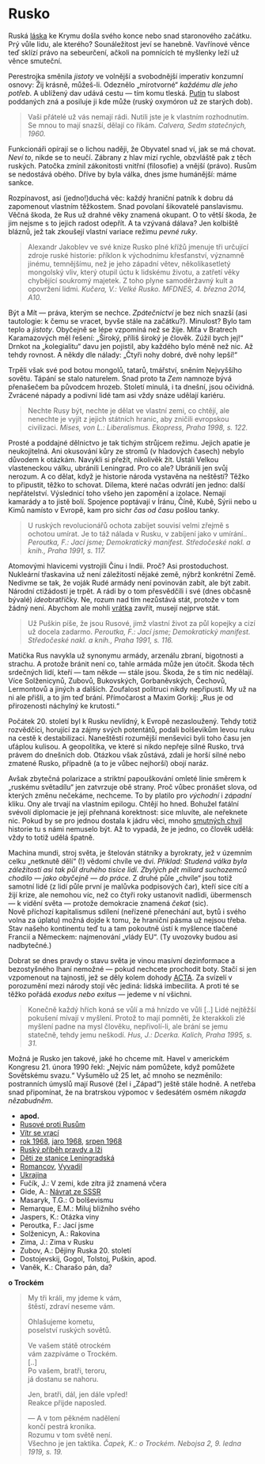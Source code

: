 Rusko
=====

Ruská [láska](http://www.divadlonavinohradech.com/divadelni-hra/Laska-na-Krymu)
ke Krymu došla svého konce
nebo snad staronového začátku.
Prý vůle lidu, ale kterého? Sounáležitost
jeví se hanebně. Vavřínové věnce teď sklízí
právo na sebeurčení, ačkoli na pomnících té
myšlenky leží už věnce smuteční.

Perestrojka směnila *jistoty* ve volnější
a svobodnější imperativ konzumní osnovy:
Žij krásně, můžeš-li. Odeznělo „mírotvorné“
*každému dle jeho potřeb*.
A ublížený dav udává cestu — tím komu tleská.
[Putin](http://youtu.be/sUNslUmQNiw) tu slabost poddaných zná a posiluje ji kde může
(ruský oxymóron už ze starých dob).

> Vaši přátelé už vás nemají rádi. Nutili jste je
> k vlastním rozhodnutím. Se mnou to mají snazší,
> dělají co říkám.
> *Calvera, Sedm statečných, 1960.*

Funkcionáři opírají se o lichou naději, že Obyvatel
snad ví, jak se má chovat. *Neví to*, nikde se to neučí. 
Zábrany z hlav mizí rychle, obzvláště pak z těch ruských.
Patočka zmínil zákonitosti vnitřní (filosofie)
a vnější (právo). Rusům se nedostává obého.
Dříve by byla válka, dnes jsme humánější: máme sankce.

Rozpínavost, asi (jedno!)duchá věc:
každý hraniční patník k dobru dá zapomenout
vlastním těžkostem.
Snad povolaní šikovatelé panslavismu.
Věčná škoda, že Rus už drahné věky znamená okupant.
O to větší škoda, že jim nejsme s to
jejich radost odepřít.
A ta vzývaná dálava? Jen kolbiště bláznů, jež tak
zkoušejí vlastní variace režimu *pevné ruky*.

> Alexandr Jakoblev ve své knize Rusko plné
> křížů jmenuje tři určující zdroje ruské historie:
> příklon k východnímu křesťanství, významně jinému,
> temnějšímu, než je jeho západní větev, několikasetletý
> mongolský vliv, který otupil úctu k lidskému životu,
> a zatřetí věky chybějící soukromý majetek. Z toho
> plyne samoděržavný kult a opovržení lidmi.
> *Kučera, V.: Velké Rusko. MFDNES, 4. března 2014, A10.*

Být a Mít — práva, kterým se nechce.
*Zpátečnictví* je bez nich snazší
(asi tautologie: k čemu se vracet,
byvše stále na začátku?).
Minulost? Bylo tam teplo a *jistoty*.
Obyčejně se lépe vzpomíná než se žije.
Míťa v Bratrech Karamazových měl řešení:
„Široký, příliš široký je člověk. Zúžil bych jej!“
Drnkot na „kolegialitu“ davu jen
pojistil, aby každého bylo méně než nic.
Až tehdy rovnost. A někdy dle nálady:
„Čtyři nohy dobré, dvě nohy lepší!“

Trpěli však své pod botou mongolů,
tatarů, tmářství, sněním Nejvyššího sovětu. Tápání se stalo
naturelem. Snad proto ta *Zem* namnoze bývá
přenašečem ba původcem hrozeb. Století minulá,
i ta dnešní, jsou očividná. Zvrácené nápady
a podivní lidé tam asi vždy snáze udělají kariéru.

> Nechte Rusy být, nechte je dělat ve vlastní zemi,
> co chtějí, ale nenechte je vyjít z jejich státních
> hranic, aby zničili evropskou civilizaci.
> *Mises, von L.: Liberalismus. Ekopress, Praha 1998, s. 122.*

Prosté a poddajné dělnictvo je tak tichým strůjcem
režimu. Jejich apatie je neukojitelná. Ani okusování kůry
ze stromů (v hladových časech) nebylo důvodem k otázkám.
Navykli si přežít, nikolivěk žít.
Ustáli Velkou vlasteneckou válku, ubránili Leningrad.
Pro co ale? Ubránili jen svůj nerozum. A co dělat,
když je historie národa vystavěna na neštěstí?
Těžko to připustit, těžko to schovat.
Dilema, které načas odvrátí jen jedno: další
nepřátelství. Výslednicí toho všeho jen zapomění a izolace.
Nemají kamarády a to jistě bolí. Spojence poptávají
v Íránu, Číně, Kubě, Sýrii nebo u Kimů namísto
v Evropě, kam pro sichr *čas od času* pošlou tanky.

> U ruských revolucionářů ochota zabíjet souvisí velmi
> zřejmě s ochotou umírat. Je to táž nálada v Rusku,
> v zabíjení jako v umírání..
> *Peroutka, F.: Jací jsme; Demokratický manifest. Středočeské nakl. a knih., Praha 1991, s. 117.*

Atomovými hlavicemi vystrojili Čínu i Indii.
Proč? Asi prostoduchost. Nukleární třaskavina
už není záležitostí nějaké země, nýbrž
konkrétní Země. Nedivme se tak, že voják Rudé
armády není povinován zabít, ale být zabit.
Národní ctižádostí je trpět. A rádi by o tom
přesvědčili i své (dnes občasně bývalé) *ideo*bratříčky.
Ne, rozum nad tím nezůstává
stát, protože v tom žádný není.
Abychom ale mohli [vrátka](https://www.google.cz/search?q=karel+kryl) zavřít,
musejí nejprve stát.

> Už Puškin píše, že jsou Rusové, jimž vlastní
> život za půl kopejky a cizí už docela zadarmo.
> *Peroutka, F.: Jací jsme; Demokratický manifest. Středočeské nakl. a knih., Praha 1991, s. 116.*

Matička Rus navykla už synonymu armády,
arzenálu zbraní, bigotnosti a strachu. A protože
bránit není co, tahle armáda může jen útočit.
Škoda těch srdečných lidí, kteří — tam někde —
stále jsou. Škoda, že s tím nic nedělají.
Více Solženicynů, Zubovů, Bukovských,
Gorbaněvských, Čechovů, Lermontovů a jiných a dalších.
Zoufalost politruci nikdy nepřipustí.
My už na ni ale přišli, a to jim teď brání.
Přímočarost a Maxim Gorkij: „Rus je od přirozenosti náchylný ke krutosti.“

Počátek 20. století byl k Rusku nevlídný,
k Evropě nezasloužený. Tehdy totiž rozvědčíci,
horující za zájmy svých potentátů, podali bolševikům
levou ruku na cestě k destabilizaci. Naneštěstí
rozumější menševici byli toho času jen uťáplou
kulisou. A geopolitika, ve které si nikdo nepřeje
silné Rusko, trvá právem do dnešních dob. Otázkou
však zůstává, zdali je horší silné nebo zmatené
Rusko, případně (a to je vůbec nejhorší) obojí naráz.

Avšak zbytečná polarizace a striktní papouškování
omleté linie směrem k „ruskému světadílu“ jen
zatvrzuje obě strany. Proč vůbec pronášet slova,
od kterých změnu nečekáme, nechceme.
To by platilo pro *východní* i *západní* kliku.
Ony ale trvají na vlastním epilogu. Chtějí ho hned.
Bohužel fatální svévolí diplomacie je
její přehnaná korektnost: sice mluvíte,
ale neřeknete nic. Pokud by se pro jednou
dostala k jádru věci, mnoho [smutných chvil](http://www.ceskatelevize.cz/porady/10488437622-americke-stoleti-ocima-olivera-stonea/213382555990003-atomova-bomba/)
historie tu s námi nemuselo být.
Až to vypadá, že je jedno, co člověk udělá:
vždy to totiž udělá špatně.

Machina mundi, stroj světa, je štelován
státníky a byrokraty, jež v územním celku
„netknutě dělí“ (!) vědomí chvíle ve dví. *Příklad: Studená válka byla záležitostí
asi tak půl druhého tisíce lidí. Zbylých pět miliard suchozemců chodilo — jako obyčejně — do práce.*
Z druhé půle „chvíle“ jsou totiž samotní lidé (z lidí půle první je malůvka podpisových čar),
kteří sice cítí a žijí krize, ale nemohou víc,
než co čtyři roky ustanovit nadlidi,
übermensch — k vidění světa — protože demokracie
znamená *čekat* (sic).  
Nově příchozí kapitalismus sdílení (neřízené přenechání
aut, bytů i svého volna za úplatu) možná dojde k tomu,
že hraniční pásma už nejsou třeba. Stav našeho kontinentu teď
tu a tam pokoutně ústí k myšlence tlačené Francií a Německem: najmenování „vlády EU“.
(Ty uvozovky budou asi nadbytečné.)

Dobrat se dnes pravdy o stavu světa je vinou
masívní dezinformace a bezostyšného lhaní
nemožné — pokud nechcete prochodit boty.
Stačí si jen vzpomenout na tajnosti,
jež se děly kolem dohody [ACTA](http://www.vlada.cz/cz/media-centrum/aktualne/vlada-pozastavuje-ratifikaci-dohody-acta-92694/).
Za svízelí v porozumění mezi národy stojí
věc jediná: lidská imbecilita. A proti té se
těžko pořádá *exodus nebo exitus*
— jedeme v ní všichni. 

> Konečně každý hřích koná se vůlí a má hnízdo
> ve vůli [..] Lidé nejtěžší pokušení mívají v myšlení.
> Protož to mají pomněti, že kterakkoli zlé myšlení
> padne na mysl člověku, nepřivolí-li, ale brání se
> jemu statečně, tehdy jemu neškodí.
> *Hus, J.: Dcerka. Kalich, Praha 1995, s. 31.*

Možná je Rusko jen takové, jaké ho chceme mít.
Havel v americkém Kongresu 21. února 1990 řekl:
„Nejvíc nám pomůžete, když pomůžete Sovětskému svazu.“
Vyšumělo už 25 let, ač mnoho se nezměnilo:
postranních úmyslů mají Rusové (žel i „Západ“)
ještě stále hodně. A netřeba snad připomínat,
že na bratrskou výpomoc v šedesátém osmém
*nikagda nězabudněm*.


* __apod.__
* [Rusové proti Rusům](http://www.rozhlas.cz/zpravy/data/_zprava/rusove-proti-rusum-zeme-v-nevyhlasene-obcanske-valce--1484099)
* [Vítr se vrací](http://prehravac.rozhlas.cz/audio/2876556)
* [rok 1968](http://www.ceskatelevize.cz/porady/10192661914-rok-68/20756226860-nadeje/),
[jaro 1968](http://www.pametnaroda.cz/anniversary/detail/id/7),
[srpen 1968](http://prehravac.rozhlas.cz/audio/433702)
* [Ruský příběh pravdy a lži](http://www.ceskatelevize.cz/porady/1142743803-reporteri-ct/214452801240019/video/327399)
* [Děti ze stanice Leningradská](http://youtu.be/0JW6Qslwd3w)
* [Romancov](http://www.radio1.cz/archiv-poradu/stahnout/36545-hudba-porady-2014-zatisi-2014-01-29-jero-phdr-michael-romancov-ukrajina-mp3),
[Vyvadil](http://video.aktualne.cz/dvtv/putin-je-mekkej-mel-bych-mu-radit-rika-sef-pratel-ruska/r~e1b4f00087a611e498be002590604f2e/)
* [Ukrajina](https://medium.com/@Hromadske/ukraines-decentralization-explained-7b83e1897dfc)
* Fučík, J.: V zemi, kde zítra již znamená včera
* Gide, A.: [Návrat ze SSSR](http://www.iliteratura.cz/Clanek/34861/gide-andre-navrat-ze-sssr-a-poopraveni-navratu-ze-sssr)
* Masaryk, T.G.: O bolševismu
* Remarque, E.M.: Miluj bližního svého
* Jaspers, K.: Otázka viny
* Peroutka, F.: Jací jsme
* Solženicyn, A.: Rakovina
* Zima, J.: Zima v Rusku
* Zubov, A.: Dějiny Ruska 20. století
* Dostojevskij, Gogol, Tolstoj, Puškin, apod.
* Vaněk, K.: Charašo pán, da?

__o Trockém__
> My tři králi, my jdeme k vám,  
> štěstí, zdraví neseme vám.
>
> Ohlašujeme kometu,  
> poselství ruských sovětů.
>
> Ve vašem státě otrockém  
> vám zazpíváme o Trockém.  
> [..]  
> Po vašem, bratři, teroru,  
> já dostanu se nahoru.
>
> Jen, bratři, dál, jen dále vpřed!  
> Reakce přijde naposled.
>
> — A v tom pěkném nadělení  
> končí pestrá kronika.  
> Rozumu v tom světě není.  
> Všechno je jen taktika.
> *Čapek, K.: o Trockém. Nebojsa 2, 9. ledna 1919, s. 19.*

